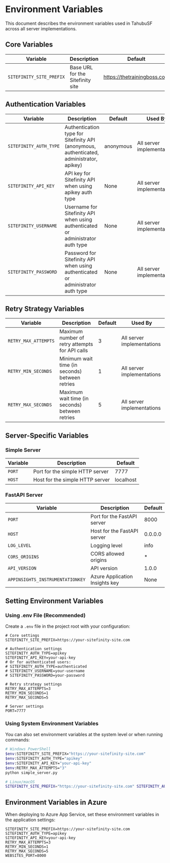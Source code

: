 # Environment Variables

This document describes the environment variables used in TahubuSF across all server implementations.

## Core Variables

| Variable | Description | Default | Used By |
|----------|-------------|---------|---------|
| `SITEFINITY_SITE_PREFIX` | Base URL for the Sitefinity site | https://thetrainingboss.com | All server implementations |

## Authentication Variables

| Variable | Description | Default | Used By |
|----------|-------------|---------|---------|
| `SITEFINITY_AUTH_TYPE` | Authentication type for Sitefinity API (anonymous, authenticated, administrator, apikey) | anonymous | All server implementations |
| `SITEFINITY_API_KEY` | API key for Sitefinity API when using apikey auth type | None | All server implementations |
| `SITEFINITY_USERNAME` | Username for Sitefinity API when using authenticated or administrator auth type | None | All server implementations |
| `SITEFINITY_PASSWORD` | Password for Sitefinity API when using authenticated or administrator auth type | None | All server implementations |

## Retry Strategy Variables

| Variable | Description | Default | Used By |
|----------|-------------|---------|---------|
| `RETRY_MAX_ATTEMPTS` | Maximum number of retry attempts for API calls | 3 | All server implementations |
| `RETRY_MIN_SECONDS` | Minimum wait time (in seconds) between retries | 1 | All server implementations |
| `RETRY_MAX_SECONDS` | Maximum wait time (in seconds) between retries | 5 | All server implementations |

## Server-Specific Variables

### Simple Server

| Variable | Description | Default | 
|----------|-------------|---------|
| `PORT` | Port for the simple HTTP server | 7777 |
| `HOST` | Host for the simple HTTP server | localhost |

### FastAPI Server

| Variable | Description | Default |
|----------|-------------|---------|
| `PORT` | Port for the FastAPI server | 8000 |
| `HOST` | Host for the FastAPI server | 0.0.0.0 |
| `LOG_LEVEL` | Logging level | info |
| `CORS_ORIGINS` | CORS allowed origins | * |
| `API_VERSION` | API version | 1.0.0 |
| `APPINSIGHTS_INSTRUMENTATIONKEY` | Azure Application Insights key | None |

## Setting Environment Variables

### Using .env File (Recommended)

Create a `.env` file in the project root with your configuration:

```
# Core settings
SITEFINITY_SITE_PREFIX=https://your-sitefinity-site.com

# Authentication settings
SITEFINITY_AUTH_TYPE=apikey
SITEFINITY_API_KEY=your-api-key
# Or for authenticated users:
# SITEFINITY_AUTH_TYPE=authenticated
# SITEFINITY_USERNAME=your-username
# SITEFINITY_PASSWORD=your-password

# Retry strategy settings
RETRY_MAX_ATTEMPTS=3
RETRY_MIN_SECONDS=1
RETRY_MAX_SECONDS=5

# Server settings
PORT=7777
```

### Using System Environment Variables

You can also set environment variables at the system level or when running commands:

```bash
# Windows PowerShell
$env:SITEFINITY_SITE_PREFIX="https://your-sitefinity-site.com"
$env:SITEFINITY_AUTH_TYPE="apikey"
$env:SITEFINITY_API_KEY="your-api-key"
$env:RETRY_MAX_ATTEMPTS="3"
python simple_server.py

# Linux/macOS
SITEFINITY_SITE_PREFIX="https://your-sitefinity-site.com" SITEFINITY_AUTH_TYPE="apikey" SITEFINITY_API_KEY="your-api-key" RETRY_MAX_ATTEMPTS="3" python simple_server.py
```

## Environment Variables in Azure

When deploying to Azure App Service, set these environment variables in the application settings:

```
SITEFINITY_SITE_PREFIX=https://your-sitefinity-site.com
SITEFINITY_AUTH_TYPE=apikey
SITEFINITY_API_KEY=your-api-key
RETRY_MAX_ATTEMPTS=3
RETRY_MIN_SECONDS=1
RETRY_MAX_SECONDS=5
WEBSITES_PORT=8000
```
